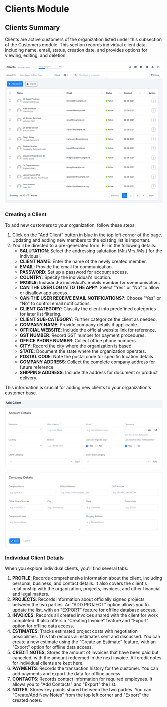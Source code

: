 # Clients Module

## Clients Summary

Clients are active customers of the organization listed under this subsection of the Customers module. This section records individual client data, including name, email, status, creation date, and provides options for viewing, editing, and deletion.

![Untitled](Clients%20Module%20a3b6359bc2354639b3b35451b2ea3e82/Untitled.png)

### Creating a Client

To add new customers to your organization, follow these steps:

1. Click on the "Add Client" button in blue in the top left corner of the page. Updating and adding new members to the existing list is important.
2. You'll be directed to a pre-generated form. Fill in the following details:
    - **SALUTATION**: Select the addressing salutation (Mr./Mrs./Ms.) for the individual.
    - **CLIENT NAME**: Enter the name of the newly created member.
    - **EMAIL**: Provide the email for communication.
    - **PASSWORD**: Set up a password for account access.
    - **COUNTRY**: Specify the individual's location.
    - **MOBILE**: Include the individual's mobile number for communication.
    - **CAN THE USER LOG IN TO THE APP?**: Select "Yes" or "No" to allow or disallow app access.
    - **CAN THE USER RECEIVE EMAIL NOTIFICATIONS?**: Choose "Yes" or "No" to control email notifications.
    - **CLIENT CATEGORY**: Classify the client into predefined categories for later list filtering.
    - **CLIENT SUB-CATEGORY**: Further categorize the client as needed.
    - **COMPANY NAME**: Provide company details if applicable.
    - **OFFICIAL WEBSITE**: Include the official website link for reference.
    - **GST NUMBER**: Record GST number for payment procedures.
    - **OFFICE PHONE NUMBER**: Collect office phone numbers.
    - **CITY**: Record the city where the organization is based.
    - **STATE**: Document the state where the organization operates.
    - **POSTAL CODE**: Note the postal code for specific location details.
    - **COMPANY ADDRESS**: Collect the complete company address for future reference.
    - **SHIPPING ADDRESS**: Include the address for document or product delivery.

This information is crucial for adding new clients to your organization's customer base.

![Untitled](Clients%20Module%20a3b6359bc2354639b3b35451b2ea3e82/Untitled%201.png)

![Untitled](Clients%20Module%20a3b6359bc2354639b3b35451b2ea3e82/Untitled%202.png)

### Individual Client Details

When you explore individual clients, you'll find several tabs:

1. **PROFILE**: Records comprehensive information about the client, including personal, business, and contact details. It also covers the client's relationship with the organization, projects, invoices, and other financial and legal matters.
2. **PROJECTS**: Records information about officially signed projects between the two parties. An "ADD PROJECT" option allows you to update the list, with an "EXPORT" feature for offline database access.
3. **INVOICES**: Records all created invoices shared with the client for work completed. It also offers a "Creating Invoice" feature and "Export" option for offline data access.
4. **ESTIMATES**: Tracks estimated project costs with negotiation possibilities. This tab records all estimates sent and discussed. You can create a new estimate using the "Create an Estimate" feature, with an "Export" option for offline data access.
5. **CREDIT NOTES**: Stores the amount of invoices that have been paid but canceled, with the amount redeemed in the next invoice. All credit notes for individual clients are kept here.
6. **PAYMENTS**: Records the transaction history for the customer. You can add payments and export the data for offline access.
7. **CONTACTS**: Records contact information for required employees. It allows you to "Add Contacts" and "Export" the list.
8. **NOTES**: Stores key points shared between the two parties. You can "Create/Add New Notes" from the top left corner and "Export" the created notes.